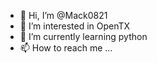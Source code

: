 - 👋 Hi, I’m @Mack0821
- 👀 I’m interested in OpenTX
- 🌱 I’m currently learning python
- 📫 How to reach me ...

<!---
Mack0821/Mack0821 is a ✨ special ✨ repository because its `README.md` (this file) appears on your GitHub profile.
You can click the Preview link to take a look at your changes.
--->
